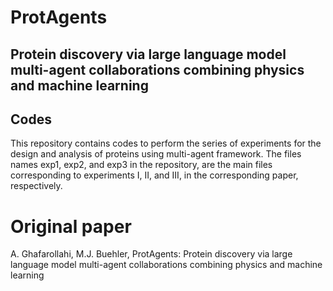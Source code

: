 # ProtAgents
## Protein discovery via large language model multi-agent collaborations combining physics and machine learning

## Codes
This repository contains codes to perform the series of experiments for the design and analysis of proteins using multi-agent framework. The files names exp1, exp2, and exp3 in the repository, are the main files corresponding to experiments I, II, and III, in the corresponding paper, respectively.   


# Original paper
A. Ghafarollahi, M.J. Buehler, ProtAgents: Protein discovery via large language model multi-agent collaborations combining physics and machine learning

